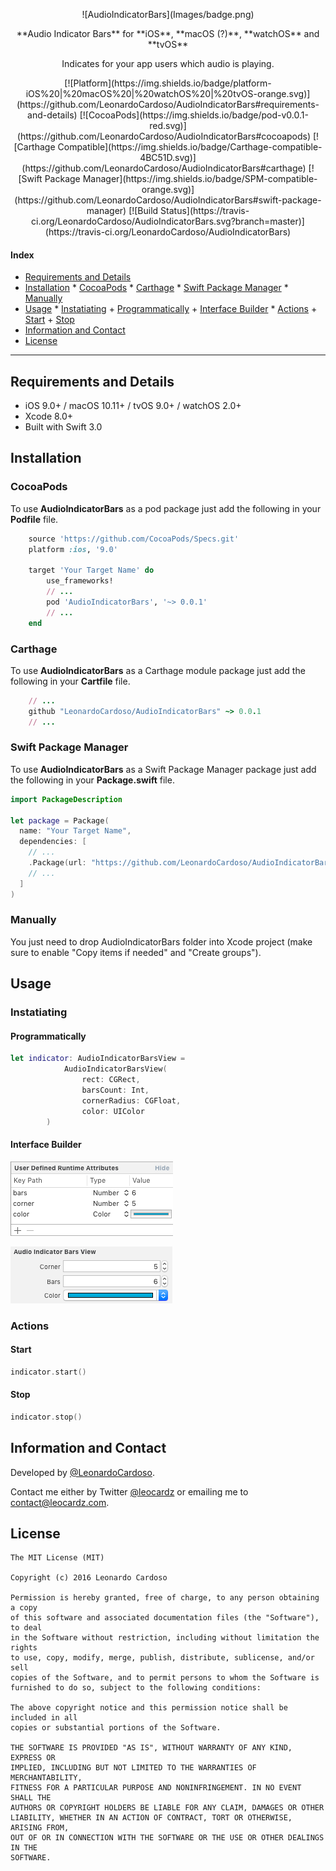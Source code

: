 <p align="center">
![AudioIndicatorBars](Images/badge.png)
<p>

<p align="center">
**Audio Indicator Bars** for **iOS**, **macOS (?)**, **watchOS** and **tvOS**
<p>

<p align="center">
Indicates for your app users which audio is playing.
<p>

<p align="center">
	[![Platform](https://img.shields.io/badge/platform-iOS%20|%20macOS%20|%20watchOS%20|%20tvOS-orange.svg)](https://github.com/LeonardoCardoso/AudioIndicatorBars#requirements-and-details)
	[![CocoaPods](https://img.shields.io/badge/pod-v0.0.1-red.svg)](https://github.com/LeonardoCardoso/AudioIndicatorBars#cocoapods)
	[![Carthage Compatible](https://img.shields.io/badge/Carthage-compatible-4BC51D.svg)](https://github.com/LeonardoCardoso/AudioIndicatorBars#carthage)
	[![Swift Package Manager](https://img.shields.io/badge/SPM-compatible-orange.svg)](https://github.com/LeonardoCardoso/AudioIndicatorBars#swift-package-manager)
	[![Build Status](https://travis-ci.org/LeonardoCardoso/AudioIndicatorBars.svg?branch=master)](https://travis-ci.org/LeonardoCardoso/AudioIndicatorBars)
<p>
<p>


#### Index 

- [Requirements and Details](#requirements-and-details)
- [Installation](#installation)
      * [CocoaPods](#cocoapods)
      * [Carthage](#carthage)
      * [Swift Package Manager](#swift-package-manager)
      * [Manually](#manually)
- [Usage](#usage)
      * [Instatiating](#instatiating)
        + [Programmatically](#programmatically)
        + [Interface Builder](#interface-builder)
      * [Actions](#actions)
        + [Start](#start)
        + [Stop](#stop)
- [Information and Contact](#information-and-contact)
- [License](#license)

<hr />

## Requirements and Details

* iOS 9.0+ / macOS 10.11+ / tvOS 9.0+ / watchOS 2.0+
* Xcode 8.0+
* Built with Swift 3.0

## Installation

### CocoaPods

To use **AudioIndicatorBars** as a pod package just add the following in your **Podfile** file.

```ruby
	source 'https://github.com/CocoaPods/Specs.git'
	platform :ios, '9.0'
	
	target 'Your Target Name' do
	  	use_frameworks!
	  	// ...
	  	pod 'AudioIndicatorBars', '~> 0.0.1'
	  	// ...
	end
```

### Carthage

To use **AudioIndicatorBars** as a Carthage module package just add the following in your **Cartfile** file.

```ruby
  	// ...
	github "LeonardoCardoso/AudioIndicatorBars" ~> 0.0.1
  	// ...
```

### Swift Package Manager

To use **AudioIndicatorBars** as a Swift Package Manager package just add the following in your **Package.swift** file.

```swift
import PackageDescription

let package = Package(
  name: "Your Target Name",
  dependencies: [
  	// ...
    .Package(url: "https://github.com/LeonardoCardoso/AudioIndicatorBars.git", "0.0.1")
  	// ...
  ]
)
```

### Manually

You just need to drop AudioIndicatorBars folder into Xcode project (make sure to enable "Copy items if needed" and "Create groups").


## Usage

### Instatiating

#### Programmatically
```swift
let indicator: AudioIndicatorBarsView =
            AudioIndicatorBarsView(
                rect: CGRect,
                barsCount: Int,
                cornerRadius: CGFloat,
                color: UIColor
        )
```

#### Interface Builder

![IB1.png](Images/IB1.png)

![IB2.png](Images/IB2.png)


### Actions

#### Start
```swift
indicator.start()
```

#### Stop
```swift
indicator.stop()
```


## Information and Contact

Developed by [@LeonardoCardoso](https://github.com/LeonardoCardoso). 

Contact me either by Twitter [@leocardz](https://twitter.com/leocardz) or emailing me to [contact@leocardz.com](mailto:contact@leocardz.com).


## License

    The MIT License (MIT)

	Copyright (c) 2016 Leonardo Cardoso
	
	Permission is hereby granted, free of charge, to any person obtaining a copy
	of this software and associated documentation files (the "Software"), to deal
	in the Software without restriction, including without limitation the rights
	to use, copy, modify, merge, publish, distribute, sublicense, and/or sell
	copies of the Software, and to permit persons to whom the Software is
	furnished to do so, subject to the following conditions:
	
	The above copyright notice and this permission notice shall be included in all
	copies or substantial portions of the Software.
	
	THE SOFTWARE IS PROVIDED "AS IS", WITHOUT WARRANTY OF ANY KIND, EXPRESS OR
	IMPLIED, INCLUDING BUT NOT LIMITED TO THE WARRANTIES OF MERCHANTABILITY,
	FITNESS FOR A PARTICULAR PURPOSE AND NONINFRINGEMENT. IN NO EVENT SHALL THE
	AUTHORS OR COPYRIGHT HOLDERS BE LIABLE FOR ANY CLAIM, DAMAGES OR OTHER
	LIABILITY, WHETHER IN AN ACTION OF CONTRACT, TORT OR OTHERWISE, ARISING FROM,
	OUT OF OR IN CONNECTION WITH THE SOFTWARE OR THE USE OR OTHER DEALINGS IN THE
	SOFTWARE.